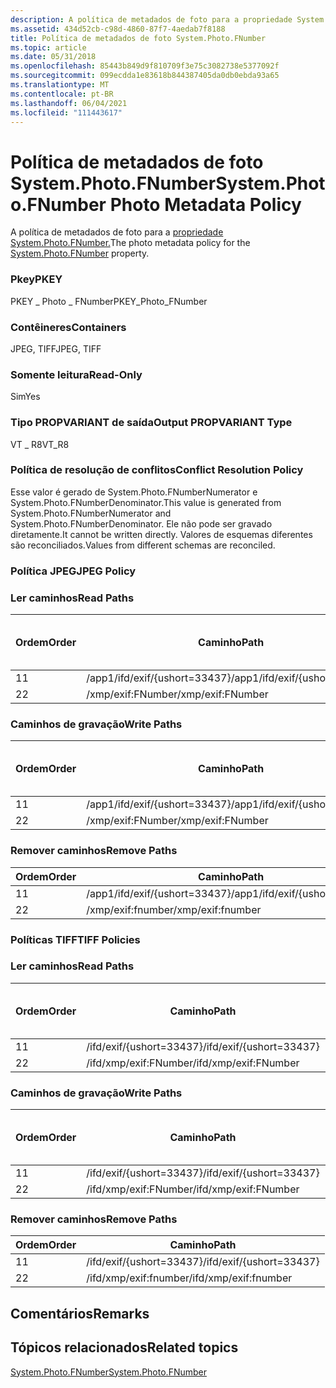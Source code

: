 ```yaml
---
description: A política de metadados de foto para a propriedade System.Photo.FNumber.
ms.assetid: 434d52cb-c98d-4860-87f7-4aedab7f8188
title: Política de metadados de foto System.Photo.FNumber
ms.topic: article
ms.date: 05/31/2018
ms.openlocfilehash: 85443b849d9f810709f3e75c3082738e5377092f
ms.sourcegitcommit: 099ecdda1e83618b844387405da0db0ebda93a65
ms.translationtype: MT
ms.contentlocale: pt-BR
ms.lasthandoff: 06/04/2021
ms.locfileid: "111443617"
---
```

# <a name="systemphotofnumber-photo-metadata-policy"></a><span data-ttu-id="70e61-103">Política de metadados de foto System.Photo.FNumber</span><span class="sxs-lookup"><span data-stu-id="70e61-103">System.Photo.FNumber Photo Metadata Policy</span></span>

<span data-ttu-id="70e61-104">A política de metadados de foto para a [propriedade System.Photo.FNumber.](../properties/props-system-photo-fnumber.md)</span><span class="sxs-lookup"><span data-stu-id="70e61-104">The photo metadata policy for the [System.Photo.FNumber](../properties/props-system-photo-fnumber.md) property.</span></span>

### <a name="pkey"></a><span data-ttu-id="70e61-105">Pkey</span><span class="sxs-lookup"><span data-stu-id="70e61-105">PKEY</span></span>

<span data-ttu-id="70e61-106">PKEY \_ Photo \_ FNumber</span><span class="sxs-lookup"><span data-stu-id="70e61-106">PKEY\_Photo\_FNumber</span></span>

### <a name="containers"></a><span data-ttu-id="70e61-107">Contêineres</span><span class="sxs-lookup"><span data-stu-id="70e61-107">Containers</span></span>

<span data-ttu-id="70e61-108">JPEG, TIFF</span><span class="sxs-lookup"><span data-stu-id="70e61-108">JPEG, TIFF</span></span>

### <a name="read-only"></a><span data-ttu-id="70e61-109">Somente leitura</span><span class="sxs-lookup"><span data-stu-id="70e61-109">Read-Only</span></span>

<span data-ttu-id="70e61-110">Sim</span><span class="sxs-lookup"><span data-stu-id="70e61-110">Yes</span></span>

### <a name="output-propvariant-type"></a><span data-ttu-id="70e61-111">Tipo PROPVARIANT de saída</span><span class="sxs-lookup"><span data-stu-id="70e61-111">Output PROPVARIANT Type</span></span>

<span data-ttu-id="70e61-112">VT \_ R8</span><span class="sxs-lookup"><span data-stu-id="70e61-112">VT\_R8</span></span>

### <a name="conflict-resolution-policy"></a><span data-ttu-id="70e61-113">Política de resolução de conflitos</span><span class="sxs-lookup"><span data-stu-id="70e61-113">Conflict Resolution Policy</span></span>

<span data-ttu-id="70e61-114">Esse valor é gerado de System.Photo.FNumberNumerator e System.Photo.FNumberDenominator.</span><span class="sxs-lookup"><span data-stu-id="70e61-114">This value is generated from System.Photo.FNumberNumerator and System.Photo.FNumberDenominator.</span></span> <span data-ttu-id="70e61-115">Ele não pode ser gravado diretamente.</span><span class="sxs-lookup"><span data-stu-id="70e61-115">It cannot be written directly.</span></span> <span data-ttu-id="70e61-116">Valores de esquemas diferentes são reconciliados.</span><span class="sxs-lookup"><span data-stu-id="70e61-116">Values from different schemas are reconciled.</span></span>

### <a name="jpeg-policy"></a><span data-ttu-id="70e61-117">Política JPEG</span><span class="sxs-lookup"><span data-stu-id="70e61-117">JPEG Policy</span></span>

### <a name="read-paths"></a><span data-ttu-id="70e61-118">Ler caminhos</span><span class="sxs-lookup"><span data-stu-id="70e61-118">Read Paths</span></span>



| <span data-ttu-id="70e61-119">Ordem</span><span class="sxs-lookup"><span data-stu-id="70e61-119">Order</span></span> | <span data-ttu-id="70e61-120">Caminho</span><span class="sxs-lookup"><span data-stu-id="70e61-120">Path</span></span>                          | <span data-ttu-id="70e61-121">Formato de disco</span><span class="sxs-lookup"><span data-stu-id="70e61-121">Disk Format</span></span> |
|-------|-------------------------------|-------------|
| <span data-ttu-id="70e61-122">1</span><span class="sxs-lookup"><span data-stu-id="70e61-122">1</span></span>     | <span data-ttu-id="70e61-123">/app1/ifd/exif/{ushort=33437}</span><span class="sxs-lookup"><span data-stu-id="70e61-123">/app1/ifd/exif/{ushort=33437}</span></span> |             |
| <span data-ttu-id="70e61-124">2</span><span class="sxs-lookup"><span data-stu-id="70e61-124">2</span></span>     | <span data-ttu-id="70e61-125">/xmp/exif:FNumber</span><span class="sxs-lookup"><span data-stu-id="70e61-125">/xmp/exif:FNumber</span></span>             |             |



 

### <a name="write-paths"></a><span data-ttu-id="70e61-126">Caminhos de gravação</span><span class="sxs-lookup"><span data-stu-id="70e61-126">Write Paths</span></span>



| <span data-ttu-id="70e61-127">Ordem</span><span class="sxs-lookup"><span data-stu-id="70e61-127">Order</span></span> | <span data-ttu-id="70e61-128">Caminho</span><span class="sxs-lookup"><span data-stu-id="70e61-128">Path</span></span>                          | <span data-ttu-id="70e61-129">Formato de disco</span><span class="sxs-lookup"><span data-stu-id="70e61-129">Disk Format</span></span> |
|-------|-------------------------------|-------------|
| <span data-ttu-id="70e61-130">1</span><span class="sxs-lookup"><span data-stu-id="70e61-130">1</span></span>     | <span data-ttu-id="70e61-131">/app1/ifd/exif/{ushort=33437}</span><span class="sxs-lookup"><span data-stu-id="70e61-131">/app1/ifd/exif/{ushort=33437}</span></span> |             |
| <span data-ttu-id="70e61-132">2</span><span class="sxs-lookup"><span data-stu-id="70e61-132">2</span></span>     | <span data-ttu-id="70e61-133">/xmp/exif:FNumber</span><span class="sxs-lookup"><span data-stu-id="70e61-133">/xmp/exif:FNumber</span></span>             |             | 
 

### <a name="remove-paths"></a><span data-ttu-id="70e61-134">Remover caminhos</span><span class="sxs-lookup"><span data-stu-id="70e61-134">Remove Paths</span></span>



| <span data-ttu-id="70e61-135">Ordem</span><span class="sxs-lookup"><span data-stu-id="70e61-135">Order</span></span> | <span data-ttu-id="70e61-136">Caminho</span><span class="sxs-lookup"><span data-stu-id="70e61-136">Path</span></span>                          |
|-------|-------------------------------|
| <span data-ttu-id="70e61-137">1</span><span class="sxs-lookup"><span data-stu-id="70e61-137">1</span></span>     | <span data-ttu-id="70e61-138">/app1/ifd/exif/{ushort=33437}</span><span class="sxs-lookup"><span data-stu-id="70e61-138">/app1/ifd/exif/{ushort=33437}</span></span> |
| <span data-ttu-id="70e61-139">2</span><span class="sxs-lookup"><span data-stu-id="70e61-139">2</span></span>     | <span data-ttu-id="70e61-140">/xmp/exif:fnumber</span><span class="sxs-lookup"><span data-stu-id="70e61-140">/xmp/exif:fnumber</span></span>             |



 

### <a name="tiff-policies"></a><span data-ttu-id="70e61-141">Políticas TIFF</span><span class="sxs-lookup"><span data-stu-id="70e61-141">TIFF Policies</span></span>

### <a name="read-paths"></a><span data-ttu-id="70e61-142">Ler caminhos</span><span class="sxs-lookup"><span data-stu-id="70e61-142">Read Paths</span></span>



| <span data-ttu-id="70e61-143">Ordem</span><span class="sxs-lookup"><span data-stu-id="70e61-143">Order</span></span> | <span data-ttu-id="70e61-144">Caminho</span><span class="sxs-lookup"><span data-stu-id="70e61-144">Path</span></span>                     | <span data-ttu-id="70e61-145">Formato de disco</span><span class="sxs-lookup"><span data-stu-id="70e61-145">Disk Format</span></span> |
|-------|--------------------------|-------------|
| <span data-ttu-id="70e61-146">1</span><span class="sxs-lookup"><span data-stu-id="70e61-146">1</span></span>     | <span data-ttu-id="70e61-147">/ifd/exif/{ushort=33437}</span><span class="sxs-lookup"><span data-stu-id="70e61-147">/ifd/exif/{ushort=33437}</span></span> |             |
| <span data-ttu-id="70e61-148">2</span><span class="sxs-lookup"><span data-stu-id="70e61-148">2</span></span>     | <span data-ttu-id="70e61-149">/ifd/xmp/exif:FNumber</span><span class="sxs-lookup"><span data-stu-id="70e61-149">/ifd/xmp/exif:FNumber</span></span>    |             |



 

### <a name="write-paths"></a><span data-ttu-id="70e61-150">Caminhos de gravação</span><span class="sxs-lookup"><span data-stu-id="70e61-150">Write Paths</span></span>



| <span data-ttu-id="70e61-151">Ordem</span><span class="sxs-lookup"><span data-stu-id="70e61-151">Order</span></span> | <span data-ttu-id="70e61-152">Caminho</span><span class="sxs-lookup"><span data-stu-id="70e61-152">Path</span></span>                     | <span data-ttu-id="70e61-153">Formato de disco</span><span class="sxs-lookup"><span data-stu-id="70e61-153">Disk Format</span></span> |
|-------|--------------------------|-------------|
| <span data-ttu-id="70e61-154">1</span><span class="sxs-lookup"><span data-stu-id="70e61-154">1</span></span>     | <span data-ttu-id="70e61-155">/ifd/exif/{ushort=33437}</span><span class="sxs-lookup"><span data-stu-id="70e61-155">/ifd/exif/{ushort=33437}</span></span> |             |
| <span data-ttu-id="70e61-156">2</span><span class="sxs-lookup"><span data-stu-id="70e61-156">2</span></span>     | <span data-ttu-id="70e61-157">/ifd/xmp/exif:FNumber</span><span class="sxs-lookup"><span data-stu-id="70e61-157">/ifd/xmp/exif:FNumber</span></span>    |             |



 

### <a name="remove-paths"></a><span data-ttu-id="70e61-158">Remover caminhos</span><span class="sxs-lookup"><span data-stu-id="70e61-158">Remove Paths</span></span>



| <span data-ttu-id="70e61-159">Ordem</span><span class="sxs-lookup"><span data-stu-id="70e61-159">Order</span></span> | <span data-ttu-id="70e61-160">Caminho</span><span class="sxs-lookup"><span data-stu-id="70e61-160">Path</span></span>                     |
|-------|--------------------------|
| <span data-ttu-id="70e61-161">1</span><span class="sxs-lookup"><span data-stu-id="70e61-161">1</span></span>     | <span data-ttu-id="70e61-162">/ifd/exif/{ushort=33437}</span><span class="sxs-lookup"><span data-stu-id="70e61-162">/ifd/exif/{ushort=33437}</span></span> |
| <span data-ttu-id="70e61-163">2</span><span class="sxs-lookup"><span data-stu-id="70e61-163">2</span></span>     | <span data-ttu-id="70e61-164">/ifd/xmp/exif:fnumber</span><span class="sxs-lookup"><span data-stu-id="70e61-164">/ifd/xmp/exif:fnumber</span></span>    |



 

## <a name="remarks"></a><span data-ttu-id="70e61-165">Comentários</span><span class="sxs-lookup"><span data-stu-id="70e61-165">Remarks</span></span>

## <a name="related-topics"></a><span data-ttu-id="70e61-166">Tópicos relacionados</span><span class="sxs-lookup"><span data-stu-id="70e61-166">Related topics</span></span>

<dl> <dt>

[<span data-ttu-id="70e61-167">System.Photo.FNumber</span><span class="sxs-lookup"><span data-stu-id="70e61-167">System.Photo.FNumber</span></span>](../properties/props-system-photo-fnumber.md)
</dt> </dl>

 

 
